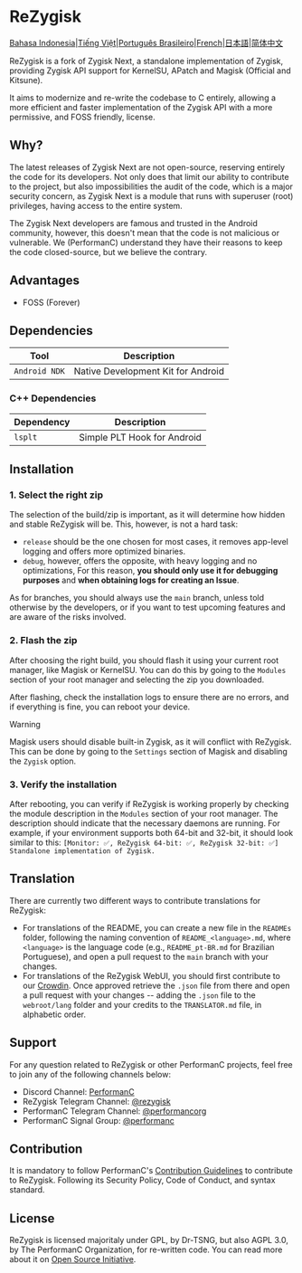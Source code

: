 # ReZygisk

[Bahasa Indonesia](/READMEs/README_id-ID.md)|[Tiếng Việt](/READMEs/README_vi-VN.md)|[Português Brasileiro](/READMEs/README_pt-BR.md)|[French](/READMEs/README_fr-FR.md)|[日本語](/READMEs/README_ja-JP.md)|[简体中文](/READMEs/README_zh-CN.md)

ReZygisk is a fork of Zygisk Next, a standalone implementation of Zygisk, providing Zygisk API support for KernelSU, APatch and Magisk (Official and Kitsune).

It aims to modernize and re-write the codebase to C entirely, allowing a more efficient and faster implementation of the Zygisk API with a more permissive, and FOSS friendly, license.

## Why?

The latest releases of Zygisk Next are not open-source, reserving entirely the code for its developers. Not only does that limit our ability to contribute to the project, but also impossibilities the audit of the code, which is a major security concern, as Zygisk Next is a module that runs with superuser (root) privileges, having access to the entire system.

The Zygisk Next developers are famous and trusted in the Android community, however, this doesn't mean that the code is not malicious or vulnerable. We (PerformanC) understand they have their reasons to keep the code closed-source, but we believe the contrary.

## Advantages

- FOSS (Forever)

## Dependencies

| Tool            | Description                            |
|-----------------|----------------------------------------|
| `Android NDK`   | Native Development Kit for Android     |

### C++ Dependencies

| Dependency | Description                   |
|------------|-------------------------------|
| `lsplt`    | Simple PLT Hook for Android   |

## Installation

### 1. Select the right zip

The selection of the build/zip is important, as it will determine how hidden and stable ReZygisk will be. This, however, is not a hard task:

- `release` should be the one chosen for most cases, it removes app-level logging and offers more optimized binaries.
- `debug`, however, offers the opposite, with heavy logging and no optimizations, For this reason, **you should only use it for debugging purposes** and **when obtaining logs for creating an Issue**.

As for branches, you should always use the `main` branch, unless told otherwise by the developers, or if you want to test upcoming features and are aware of the risks involved.

### 2. Flash the zip

After choosing the right build, you should flash it using your current root manager, like Magisk or KernelSU. You can do this by going to the `Modules` section of your root manager and selecting the zip you downloaded.

After flashing, check the installation logs to ensure there are no errors, and if everything is fine, you can reboot your device.

> [!WARNING]
> Magisk users should disable built-in Zygisk, as it will conflict with ReZygisk. This can be done by going to the `Settings` section of Magisk and disabling the `Zygisk` option.

### 3. Verify the installation

After rebooting, you can verify if ReZygisk is working properly by checking the module description in the `Modules` section of your root manager. The description should indicate that the necessary daemons are running. For example, if your environment supports both 64-bit and 32-bit, it should look similar to this: `[Monitor: ✅, ReZygisk 64-bit: ✅, ReZygisk 32-bit: ✅] Standalone implementation of Zygisk.`

## Translation

There are currently two different ways to contribute translations for ReZygisk:

- For translations of the README, you can create a new file in the `READMEs` folder, following the naming convention of `README_<language>.md`, where `<language>` is the language code (e.g., `README_pt-BR.md` for Brazilian Portuguese), and open a pull request to the `main` branch with your changes.
- For translations of the ReZygisk WebUI, you should first contribute to our [Crowdin](https://crowdin.com/project/rezygisk). Once approved retrieve the `.json` file from there and open a pull request with your changes -- adding the `.json` file to the `webroot/lang` folder and your credits to the `TRANSLATOR.md` file, in alphabetic order.

## Support

For any question related to ReZygisk or other PerformanC projects, feel free to join any of the following channels below:

- Discord Channel: [PerformanC](https://discord.gg/uPveNfTuCJ)
- ReZygisk Telegram Channel: [@rezygisk](https://t.me/rezygisk)
- PerformanC Telegram Channel: [@performancorg](https://t.me/performancorg)
- PerformanC Signal Group: [@performanc](https://signal.group/#CjQKID3SS8N5y4lXj3VjjGxVJnzNsTIuaYZjj3i8UhipAS0gEhAedxPjT5WjbOs6FUuXptcT)

## Contribution

It is mandatory to follow PerformanC's [Contribution Guidelines](https://github.com/PerformanC/contributing) to contribute to ReZygisk. Following its Security Policy, Code of Conduct, and syntax standard.

## License

ReZygisk is licensed majoritaly under GPL, by Dr-TSNG, but also AGPL 3.0, by The PerformanC Organization, for re-written code. You can read more about it on [Open Source Initiative](https://opensource.org/licenses/AGPL-3.0).
